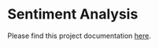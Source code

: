 # Sentiment Analysis

Please find this project documentation [here](https://onclusive.atlassian.net/wiki/spaces/ML/pages/3192815818/Sentiment).
